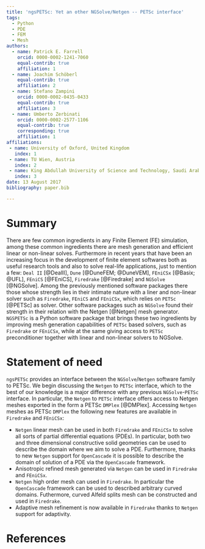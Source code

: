 ```yaml
---
title: 'ngsPETSc: Yet an other NGSolve/Netgen -- PETSc interface'
tags:
  - Python
  - PDE
  - FEM
  - Mesh
authors:
  - name: Patrick E. Farrell
    orcid: 0000-0002-1241-7060
    equal-contrib: true
    affiliation: 1
  - name: Joachim Schöberl
    equal-contrib: true
    affiliation: 2
  - name: Stefano Zampini
    orcid: 0000-0002-0435-0433
    equal-contrib: true
    affiliation: 3
  - name: Umberto Zerbinati
    orcid: 0000-0002-2577-1106
    equal-contrib: true
    corresponding: true
    affiliation: 1
affiliations:
 - name: University of Oxford, United Kingdom
   index: 1
 - name: TU Wien, Austria
   index: 2
 - name: King Abdullah University of Science and Technology, Saudi Arabia
   index: 3
date: 13 August 2017
bibliography: paper.bib

---
```


# Summary

There are few common ingredients in any Finite Element (FE) simulation, among these common ingredients there are mesh generation and efficient linear or non-linear solves.
Furthermore in recent years that have been an increasing focus in the development of finite element softwares both as useful research tools and also to solve real-life applications, just to mention a few: `Deal II` [@DealII], `Dune` [@DuneFEM; @DuneVEM], `FEniCSx` [@Basix; @UFL], `FEniCS` [@FEniCS], `Firedrake` [@Firedrake] and `NGSolve` [@NGSolve].
Among the previously mentioned software packages there those whose strength lies in their intimate nature with a liner and non-linear solver such as `Firedrake`, `FEniCS` and `FEniCSx`, which relies on `PETSc` [@PETSc] as solver.
Other software packages such as `NGSolve` found their strength in their relation with the Netgen [@Netgen] mesh generator.
`NGSPETSc` is a Python software package that brings these two ingredients by improving mesh generation capabilities of `PETSc` based solvers, such as `Firedrake` or `FEniCSx`, while at the same giving access to `PETSc` preconditioner together with linear and non-linear solvers to NGSolve.

# Statement of need
`ngsPETSc` provides an interface between the `NGSolve`/`Netgen` software family to PETSc. We begin discussing the `Netgen` to `PETSc` interface, which to the best of our knowledge is a major difference with any previous `NGSolve`-`PETSc` interface. In particular, the `Netgen` to `PETSc` interface offers access to Netgen meshes exported in the form a PETSc `DMPlex` [@DMPlex]. Accessing `Netgen` meshes as PETSc `DMPlex` the following new features are available in `Firedrake` and `FEniCSx`:
- `Netgen` linear mesh can be used in both `Firedrake` and `FEniCSx` to solve all sorts of partial differential equations (PDEs). In particular, both two and three dimensional constructive solid geometries can be used to describe the domain where we aim to solve a PDE. Furthermore, thanks to new `Netgen` support for `OpenCascade` it is possible to describe the domain of solution of a PDE via the `OpenCascade` framework.
- Anisotropic refined mesh generated via `Netgen` can be used in `Firedrake` and `FEniCSx`.
- `Netgen` high order mesh can used in `Firedrake`. In particular the `OpenCascade` framework can be used to described arbitrary curved domains. Futhermore, curved Alfeld splits mesh can be constructed and used in `Firedrake`.
- Adaptive mesh refinement is now available in `Firedrake` thanks to `Netgen` support for adaptivity.


# References